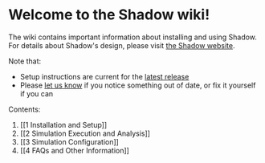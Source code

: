 # Welcome to the Shadow wiki! 

The wiki contains important information about installing and using Shadow. For details about Shadow's design, please visit [the Shadow website](http://shadow.cs.umn.edu/design/).

Note that:

  + Setup instructions are current for the [latest release](https://github.com/shadow/shadow/tree/release)
  + Please [let us know](https://wwws.cs.umn.edu/mm-cs/listinfo/shadow-dev) if you notice something out of date, or fix it yourself if you can

Contents:

1. [[1 Installation and Setup]]
1. [[2 Simulation Execution and Analysis]]
1. [[3 Simulation Configuration]]
1. [[4 FAQs and Other Information]]